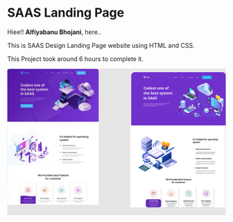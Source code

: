 # SAAS Landing Page

Hiee!! **Alfiyabanu Bhojani**, here..

This is SAAS Design Landing Page website using HTML and CSS.

This Project took around 6 hours to complete it.

![alt text](./image/13.png)
